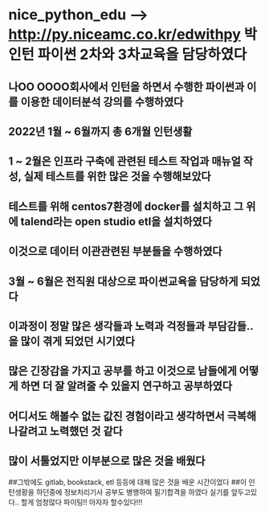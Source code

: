 # nice_python_edu  --> http://py.niceamc.co.kr/edwithpy 박인턴 파이썬 2차와 3차교육을 담당하였다
## 나OO OOOO회사에서 인턴을 하면서 수행한 파이썬과 이를 이용한 데이터분석 강의를 수행하였다
## 2022년 1월 ~ 6월까지 총 6개월 인턴생활
## 1 ~ 2월은 인프라 구축에 관련된 테스트 작업과 매뉴얼 작성, 실제 테스트를 위한 많은 것을 수행해보았다
## 테스트를 위해 centos7환경에 docker를 설치하고 그 위에 talend라는 open studio etl을 설치하였다
## 이것으로 데이터 이관관련된 부분들을 수행하였다
## 3월 ~ 6월은 전직원 대상으로 파이썬교육을 담당하게 되었다
## 이과정이 정말 많은 생각들과 노력과 걱정들과 부담감들.. 을 많이 겪게 되었던 시기였다
## 많은 긴장감을 가지고 공부를 하고 이것으로 남들에게 어떻게 하면 더 잘 알려줄 수 있을지 연구하고 공부하였다
## 어디서도 해볼수 없는 값진 경험이라고 생각하면서 극복해나갈려고 노력했던 것 같다
## 많이 서툴었지만 이부분으로 많은 것을 배웠다
##그밖에도 gitlab, bookstack, etl 등등에 대해 많은 것을 배운 시간이었다
##이 인턴생황을 하던중에 정보처리기사 공부도 병행하여 필기합격을 하였다 실기를 앞두고있다.. 할게 엄청많다 파이팅!! 아자자 할수있다!!! 
